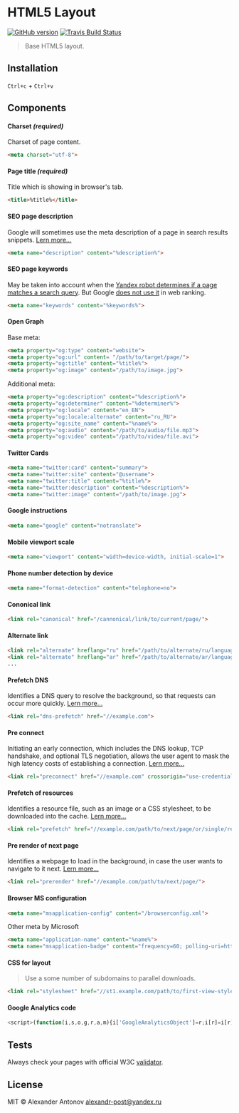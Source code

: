 HTML5 Layout
==============

[![GitHub version][github-version-img]][github-version] [![Travis Build Status][travis-img]][travis]

[github-version-img]: https://badge.fury.io/gh/ahtohbi4%2Flayout.svg
[github-version]: https://badge.fury.io/gh/ahtohbi4%2Flayout
[travis-img]: https://travis-ci.org/ahtohbi4/layout.svg
[travis]: https://travis-ci.org/ahtohbi4/layout

> Base HTML5 layout.

Installation
-----------------

```Ctrl+c``` + ```Ctrl+v```

Components
--------------------

#### Charset *(required)*
Charset of page content.
```html
<meta charset="utf-8">
```

#### Page title *(required)*
Title which is showing in browser's tab.
```html
<title>%title%</title>
```

#### SEO page description
Google will sometimes use the meta description of a page in search results snippets. [Lern more...](https://support.google.com/webmasters/answer/35624?hl=en#1)
```html
<meta name="description" content="%description%">
```

#### SEO page keywords
May be taken into account when the [Yandex robot determines if a page matches a search query](https://yandex.ru/support/webmaster/controlling-robot/html.xml?ncrnd=2477#metatags). But Google [does not use it](https://googlewebmastercentral.blogspot.ru/2009/09/google-does-not-use-keywords-meta-tag.html) in web ranking.
```html
<meta name="keywords" content="%keywords%">
```

#### Open Graph
Base meta:
```html
<meta property="og:type" content="website">
<meta property="og:url" content= "/path/to/target/page/">
<meta property="og:title" content="%title%">
<meta property="og:image" content="/path/to/image.jpg">
```
Additional meta:
```html
<meta property="og:description" content="%description%">
<meta property="og:determiner" content="%determiner%">
<meta property="og:locale" content="en_EN">
<meta property="og:locale:alternate" content="ru_RU">
<meta property="og:site_name" content="%name%">
<meta property="og:audio" content="/path/to/audio/file.mp3">
<meta property="og:video" content="/path/to/video/file.avi">
```

#### Twitter Cards
```html
<meta name="twitter:card" content="summary">
<meta name="twitter:site" content="@username">
<meta name="twitter:title" content="%title%">
<meta name="twitter:description" content="%description%">
<meta name="twitter:image" content="/path/to/image.jpg">
```

#### Google instructions
```html
<meta name="google" content="notranslate">
```

#### Mobile viewport scale
```html
<meta name="viewport" content="width=device-width, initial-scale=1">
```

#### Phone number detection by device
```html
<meta name="format-detection" content="telephone=no">
```

#### Cononical link
```html
<link rel="canonical" href="/cannonical/link/to/current/page/">
```

#### Alternate link
```html
<link rel="alternate" hreflang="ru" href="/path/to/alternate/ru/language/of/current/page/">
<link rel="alternate" hreflang="ar" href="/path/to/alternate/ar/language/of/current/page/">
...
```

#### Prefetch DNS
Identifies a DNS query to resolve the background, so that requests can occur more quickly. [Lern more...](http://www.w3.org/TR/resource-hints/#dfn-prefetch)
```html
<link rel="dns-prefetch" href="//example.com">
```

#### Pre connect
Initiating an early connection, which includes the DNS lookup, TCP handshake, and optional TLS negotiation,
allows the user agent to mask the high latency costs of establishing a connection. [Lern more...](http://www.w3.org/TR/resource-hints/#preconnect)
```html
<link rel="preconnect" href="//example.com" crossorigin="use-credentials">
```

#### Prefetch of resources
Identifies a resource file, such as an image or a CSS stylesheet, to be downloaded into the cache. [Lern more...](http://www.w3.org/TR/resource-hints/#prefetch)
```html
<link rel="prefetch" href="//example.com/path/to/next/page/or/single/resource/" crossorigin="use-credentials">
```

#### Pre render of next page
Identifies a webpage to load in the background, in case the user wants to navigate to it next. [Lern more...](http://www.w3.org/TR/resource-hints/#prerender)
```html
<link rel="prerender" href="//example.com/path/to/next/page/">
```

#### Browser MS configuration
```html
<meta name="msapplication-config" content="/browserconfig.xml">
```
Other meta by Microsoft
```html
<meta name="application-name" content="%name%">
<meta name="msapplication-badge" content="frequency=60; polling-uri=http://example.com/path/to/polling.xml">
```

#### CSS for layout
> Use a some number of subdomains to parallel downloads.

```html
<link rel="stylesheet" href="//st1.example.com/path/to/first-view-style.css">
```

#### Google Analytics code
```js
<script>(function(i,s,o,g,r,a,m){i['GoogleAnalyticsObject']=r;i[r]=i[r]||function(){(i[r].q=i[r].q||[]).push(arguments)},i[r].l=1*new Date();a=s.createElement(o),m=s.getElementsByTagName(o)[0];a.async=1;a.src=g;m.parentNode.insertBefore(a,m)})(window,document,'script','//www.google-analytics.com/analytics.js','ga');ga('create','%id%','auto');ga('send','pageview');</script>
```

Tests
--------------------

Always check your pages with official W3C [validator](https://validator.w3.org/nu/).

License
--------------------

MIT © Alexander Antonov <alexandr-post@yandex.ru>
